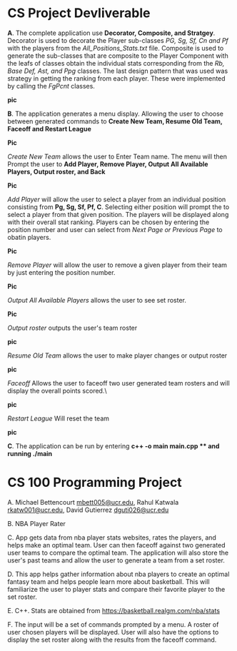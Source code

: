 # CS Project Devliverable 

**A**. The complete application use **Decorator, Composite, and Stratgey**. Decorator is used to decorate the Player sub-classes *PG, Sg, Sf, Cn and Pf* with the players from the *All_Positions_Stats.txt* file. Composite is used to generate the sub-classes that are composite to the Player Component with the leafs of classes obtain the individual stats corresponding from the *Rb, Base Def, Ast, and Ppg* classes. The last design pattern that was used was strategy in getting the ranking from each player. These were implemented by calling the *FgPcnt* classes.   

**pic**




**B**. The application generates a menu display. Allowing the user to choose between generated commands to **Create New Team, Resume Old Team, Faceoff and Restart League** 

**Pic**


*Create New Team* allows the user to Enter Team name. The menu will then Prompt the user to **Add Player, Remove Player, Output All Available Players, Output roster, and Back** 

**Pic**


*Add Player* will allow the user to select a player from an individual position consisting from **Pg, Sg, Sf, Pf, C**. Selecting either position will prompt the to select a player from that given position. The players will be displayed along with their overall stat ranking. Players can be chosen by entering the position number and user can select from *Next Page or Previous Page* to obatin players.

**Pic**

*Remove Player* will allow the user to remove a given player from their team by just entering the position number. 

**Pic**


*Output All Available Players* allows the user to see set roster.

**Pic**


*Output roster* outputs the user's team roster


**pic**

*Resume Old Team* allows the user to make player changes or output roster

**pic**


*Faceoff* Allows the user to faceoff two user generated team rosters and will display the overall points scored.\

**pic**

*Restart League* Will reset the team 

**pic**

**C**. The application can be run by entering **c++ -o main main.cpp ** and running ./main** 








# CS 100 Programming Project
A. Michael Bettencourt mbett005@ucr.edu, Rahul Katwala rkatw001@ucr.edu, David Gutierrez dguti026@ucr.edu

B. NBA Player Rater

C. App gets data from nba player stats websites, rates the players, and helps make an optimal team. User can then faceoff against two generated user teams to compare the optimal team. The application will also store the user's past teams and allow the user to generate a team from a set roster. 

D. This app helps gather information about nba players to create an optimal fantasy team and helps people learn more about basketball. This will familiarize the user to player stats and compare their favorite player to the set roster.  

E. C++. Stats are obtained from https://basketball.realgm.com/nba/stats

F. The input will be a set of commands prompted by a menu. A roster of user chosen players will be displayed. User will also have the options to display the set roster along with the results from the faceoff command. 




